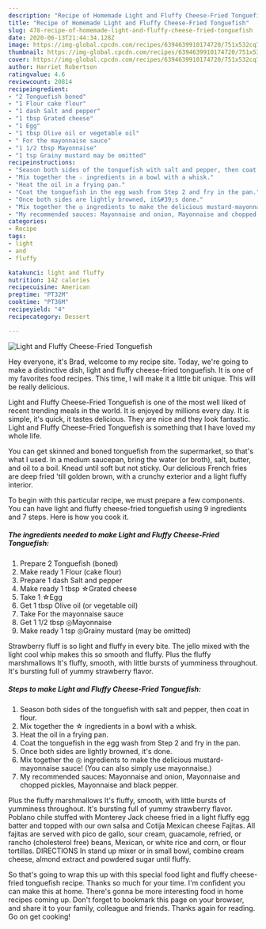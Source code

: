 ```yaml
---
description: "Recipe of Homemade Light and Fluffy Cheese-Fried Tonguefish"
title: "Recipe of Homemade Light and Fluffy Cheese-Fried Tonguefish"
slug: 478-recipe-of-homemade-light-and-fluffy-cheese-fried-tonguefish
date: 2020-06-13T21:44:34.128Z
image: https://img-global.cpcdn.com/recipes/6394639910174720/751x532cq70/light-and-fluffy-cheese-fried-tonguefish-recipe-main-photo.jpg
thumbnail: https://img-global.cpcdn.com/recipes/6394639910174720/751x532cq70/light-and-fluffy-cheese-fried-tonguefish-recipe-main-photo.jpg
cover: https://img-global.cpcdn.com/recipes/6394639910174720/751x532cq70/light-and-fluffy-cheese-fried-tonguefish-recipe-main-photo.jpg
author: Harriet Robertson
ratingvalue: 4.6
reviewcount: 20814
recipeingredient:
- "2 Tonguefish boned"
- "1 Flour cake flour"
- "1 dash Salt and pepper"
- "1 tbsp Grated cheese"
- "1 Egg"
- "1 tbsp Olive oil or vegetable oil"
- " For the mayonnaise sauce"
- "1 1/2 tbsp Mayonnaise"
- "1 tsp Grainy mustard may be omitted"
recipeinstructions:
- "Season both sides of the tonguefish with salt and pepper, then coat in flour."
- "Mix together the ☆ ingredients in a bowl with a whisk."
- "Heat the oil in a frying pan."
- "Coat the tonguefish in the egg wash from Step 2 and fry in the pan."
- "Once both sides are lightly browned, it&#39;s done."
- "Mix together the ◎ ingredients to make the delicious mustard-mayonnaise sauce! (You can also simply use mayonnaise.)"
- "My recommended sauces: Mayonnaise and onion, Mayonnaise and chopped pickles, Mayonnaise and black pepper."
categories:
- Recipe
tags:
- light
- and
- fluffy

katakunci: light and fluffy 
nutrition: 142 calories
recipecuisine: American
preptime: "PT32M"
cooktime: "PT36M"
recipeyield: "4"
recipecategory: Dessert

---
```



![Light and Fluffy Cheese-Fried Tonguefish](https://img-global.cpcdn.com/recipes/6394639910174720/751x532cq70/light-and-fluffy-cheese-fried-tonguefish-recipe-main-photo.jpg)

Hey everyone, it's Brad, welcome to my recipe site. Today, we're going to make a distinctive dish, light and fluffy cheese-fried tonguefish. It is one of my favorites food recipes. This time, I will make it a little bit unique. This will be really delicious.

Light and Fluffy Cheese-Fried Tonguefish is one of the most well liked of recent trending meals in the world. It is enjoyed by millions every day. It is simple, it's quick, it tastes delicious. They are nice and they look fantastic. Light and Fluffy Cheese-Fried Tonguefish is something that I have loved my whole life.

You can get skinned and boned tonguefish from the supermarket, so that&#39;s what I used. In a medium saucepan, bring the water (or broth), salt, butter, and oil to a boil. Knead until soft but not sticky. Our delicious French fries are deep fried &#39;till golden brown, with a crunchy exterior and a light fluffy interior.


To begin with this particular recipe, we must prepare a few components. You can have light and fluffy cheese-fried tonguefish using 9 ingredients and 7 steps. Here is how you cook it.

<!--inarticleads1-->

##### The ingredients needed to make Light and Fluffy Cheese-Fried Tonguefish:

1. Prepare 2 Tonguefish (boned)
1. Make ready 1 Flour (cake flour)
1. Prepare 1 dash Salt and pepper
1. Make ready 1 tbsp ☆Grated cheese
1. Take 1 ☆Egg
1. Get 1 tbsp Olive oil (or vegetable oil)
1. Take  For the mayonnaise sauce
1. Get 1 1/2 tbsp ◎Mayonnaise
1. Make ready 1 tsp ◎Grainy mustard (may be omitted)


Strawberry fluff is so light and fluffy in every bite. The jello mixed with the light cool whip makes this so smooth and fluffy. Plus the fluffy marshmallows It&#39;s fluffy, smooth, with little bursts of yumminess throughout. It&#39;s bursting full of yummy strawberry flavor. 

<!--inarticleads2-->

##### Steps to make Light and Fluffy Cheese-Fried Tonguefish:

1. Season both sides of the tonguefish with salt and pepper, then coat in flour.
1. Mix together the ☆ ingredients in a bowl with a whisk.
1. Heat the oil in a frying pan.
1. Coat the tonguefish in the egg wash from Step 2 and fry in the pan.
1. Once both sides are lightly browned, it&#39;s done.
1. Mix together the ◎ ingredients to make the delicious mustard-mayonnaise sauce! (You can also simply use mayonnaise.)
1. My recommended sauces: Mayonnaise and onion, Mayonnaise and chopped pickles, Mayonnaise and black pepper.


Plus the fluffy marshmallows It&#39;s fluffy, smooth, with little bursts of yumminess throughout. It&#39;s bursting full of yummy strawberry flavor. Poblano chile stuffed with Monterey Jack cheese fried in a light fluffy egg batter and topped with our own salsa and Cotija Mexican cheese Fajitas. All fajitas are served with pico de gallo, sour cream, guacamole, refried, or rancho (cholesterol free) beans, Mexican, or white rice and corn, or flour tortillas. DIRECTIONS In stand up mixer or in small bowl, combine cream cheese, almond extract and powdered sugar until fluffy. 

So that's going to wrap this up with this special food light and fluffy cheese-fried tonguefish recipe. Thanks so much for your time. I'm confident you can make this at home. There's gonna be more interesting food in home recipes coming up. Don't forget to bookmark this page on your browser, and share it to your family, colleague and friends. Thanks again for reading. Go on get cooking!
